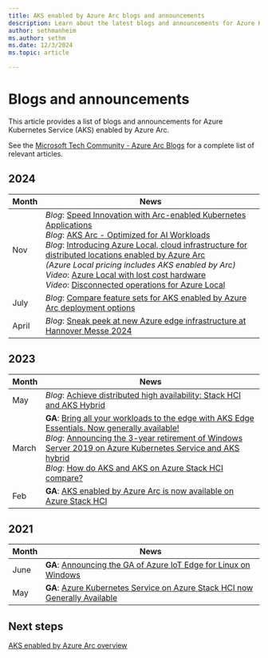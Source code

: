 ```yaml
---
title: AKS enabled by Azure Arc blogs and announcements
description: Learn about the latest blogs and announcements for Azure Kubernetes Service (AKS) enabled by Azure Arc.
author: sethmanheim
ms.author: sethm
ms.date: 12/3/2024
ms.topic: article

---
```


# Blogs and announcements

This article provides a list of blogs and announcements for Azure Kubernetes Service (AKS) enabled by Azure Arc.

See the [Microsoft Tech Community - Azure Arc Blogs](https://techcommunity.microsoft.com/tag/azure%20arc?nodeId=board%3AAzureArcBlog) for a complete list of relevant articles.

## 2024

| Month | News |
|-|-|
| Nov | *Blog*: [Speed Innovation with Arc-enabled Kubernetes Applications](https://techcommunity.microsoft.com/blog/azurearcblog/speed-innovation-with-arc-enabled-kubernetes-applications/4298658) <br/> *Blog*: [AKS Arc - Optimized for AI Workloads](https://techcommunity.microsoft.com/blog/azurearcblog/aks-arc---optimized-for-ai-workloads/4292435) <br/>*Blog*: [Introducing Azure Local, cloud infrastructure for distributed locations enabled by Azure Arc](https://techcommunity.microsoft.com/blog/azurearcblog/introducing-azure-local-cloud-infrastructure-for-distributed-locations-enabled-b/4296017) <br/>*(Azure Local pricing includes AKS enabled by Arc)*<br/> *Video*: [Azure Local with lost cost hardware](https://youtu.be/yxlAfS9mh2E) <br/> *Video*: [Disconnected operations for Azure Local](https://www.youtube.com/watch?v=8VwhonI_Jq8)|
| July | *Blog*: [Compare feature sets for AKS enabled by Azure Arc deployment options](https://techcommunity.microsoft.com/t5/azure-arc-blog/comparing-feature-sets-for-aks-enabled-by-azure-arc-deployment/ba-p/4188163)|
| April  | *Blog*:  [Sneak peek at new Azure edge infrastructure at Hannover Messe 2024](https://techcommunity.microsoft.com/t5/azure-stack-blog/sneak-peek-at-new-azure-edge-infrastructure-at-hannover-messe/ba-p/4120256)|

## 2023

| Month | News |
|-|-|
| May | *Blog*: [Achieve distributed high availability: Stack HCI and AKS Hybrid](https://techcommunity.microsoft.com/t5/azure-architecture-blog/achieving-distributed-high-availability-stack-hci-and-aks-hybrid/ba-p/3820279) |
| March | **GA**: [Bring all your workloads to the edge with AKS Edge Essentials. Now generally available!](https://techcommunity.microsoft.com/t5/internet-of-things-blog/bring-all-your-workloads-to-the-edge-with-aks-edge-essentials/ba-p/3765162) <br/> *Blog*:  [Announcing the 3-year retirement of Windows Server 2019 on Azure Kubernetes Service and AKS hybrid](https://techcommunity.microsoft.com/t5/containers/announcing-the-3-year-retirement-of-windows-server-2019-on-azure/ba-p/3777341) <br/> *Blog*: [How do AKS and AKS on Azure Stack HCI compare?](https://techcommunity.microsoft.com/t5/azure-arc-blog/how-do-aks-and-aks-on-azure-stack-hci-compare/ba-p/3761670)|
| Feb | **GA**: [AKS enabled by Azure Arc is now available on Azure Stack HCI](https://techcommunity.microsoft.com/t5/azure-stack-blog/aks-enabled-by-azure-arc-is-now-available-on-azure-stack-hci/ba-p/4045648) |

## 2021

| Month | News |
|-|-|
| June | **GA**: [Announcing the GA of Azure IoT Edge for Linux on Windows](https://techcommunity.microsoft.com/t5/internet-of-things-blog/announcing-the-ga-of-azure-iot-edge-for-linux-on-windows/ba-p/2477508) |
| May | **GA**: [Azure Kubernetes Service on Azure Stack HCI now Generally Available](https://techcommunity.microsoft.com/t5/azure-stack-blog/azure-kubernetes-service-on-azure-stack-hci-now-generally/ba-p/2382390) |

## Next steps

[AKS enabled by Azure Arc overview](overview.md)
